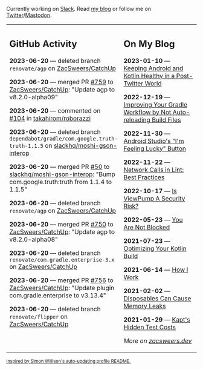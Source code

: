 Currently working on [Slack](https://slack.com/). Read [my blog](https://zacsweers.dev/) or follow me on [Twitter](https://twitter.com/ZacSweers)/[Mastodon](https://hachyderm.io/@ZacSweers).

<table><tr><td valign="top" width="60%">

## GitHub Activity
<!-- githubActivity starts -->
**2023-06-20** — deleted branch `renovate/agp` on [ZacSweers/CatchUp](https://github.com/ZacSweers/CatchUp)

**2023-06-20** — merged PR [#759](https://github.com/ZacSweers/CatchUp/pull/759) to [ZacSweers/CatchUp](https://github.com/ZacSweers/CatchUp): "Update agp to v8.2.0-alpha09"

**2023-06-20** — commented on [#104](https://github.com/takahirom/roborazzi/issues/104#issuecomment-1600026216) in [takahirom/roborazzi](https://github.com/takahirom/roborazzi)

**2023-06-20** — deleted branch `dependabot/gradle/com.google.truth-truth-1.1.5` on [slackhq/moshi-gson-interop](https://github.com/slackhq/moshi-gson-interop)

**2023-06-20** — merged PR [#50](https://github.com/slackhq/moshi-gson-interop/pull/50) to [slackhq/moshi-gson-interop](https://github.com/slackhq/moshi-gson-interop): "Bump com.google.truth:truth from 1.1.4 to 1.1.5"

**2023-06-20** — deleted branch `renovate/agp` on [ZacSweers/CatchUp](https://github.com/ZacSweers/CatchUp)

**2023-06-20** — merged PR [#750](https://github.com/ZacSweers/CatchUp/pull/750) to [ZacSweers/CatchUp](https://github.com/ZacSweers/CatchUp): "Update agp to v8.2.0-alpha08"

**2023-06-20** — deleted branch `renovate/com.gradle.enterprise-3.x` on [ZacSweers/CatchUp](https://github.com/ZacSweers/CatchUp)

**2023-06-20** — merged PR [#756](https://github.com/ZacSweers/CatchUp/pull/756) to [ZacSweers/CatchUp](https://github.com/ZacSweers/CatchUp): "Update plugin com.gradle.enterprise to v3.13.4"

**2023-06-20** — deleted branch `renovate/flipper` on [ZacSweers/CatchUp](https://github.com/ZacSweers/CatchUp)
<!-- githubActivity ends -->
</td><td valign="top" width="40%">

## On My Blog
<!-- blog starts -->
**2023-01-10** — [Keeping Android and Kotlin Healthy in a Post-Twitter World](https://www.zacsweers.dev/keeping-android-healthy/)

**2022-12-19** — [Improving Your Gradle Workflow by Not Auto-reloading Build Files](https://www.zacsweers.dev/improving-your-workflow-by-not-auto-reloading-build-files/)

**2022-11-30** — [Android Studio's "I'm Feeling Lucky" Button](https://www.zacsweers.dev/android-studios-im-feeling-lucky-button/)

**2022-11-22** — [Network Calls in Lint: Best Practices](https://www.zacsweers.dev/network-calls-in-lint-best-practices/)

**2022-10-17** — [Is ViewPump A Security Risk?](https://www.zacsweers.dev/is-viewpump-a-security-risk/)

**2022-05-23** — [You Are Not Blocked](https://www.zacsweers.dev/you-are-not-blocked/)

**2021-07-23** — [Optimizing Your Kotlin Build](https://www.zacsweers.dev/optimizing-your-kotlin-build/)

**2021-06-14** — [How I Work](https://www.zacsweers.dev/how-i-work/)

**2021-02-02** — [Disposables Can Cause Memory Leaks](https://www.zacsweers.dev/disposables-can-cause-memory-leaks/)

**2021-01-29** — [Kapt's Hidden Test Costs](https://www.zacsweers.dev/kapts-hidden-test-costs/)
<!-- blog ends -->
_More on [zacsweers.dev](https://zacsweers.dev/)_
</td></tr></table>

<sub><a href="https://simonwillison.net/2020/Jul/10/self-updating-profile-readme/">Inspired by Simon Willison's auto-updating profile README.</a></sub>